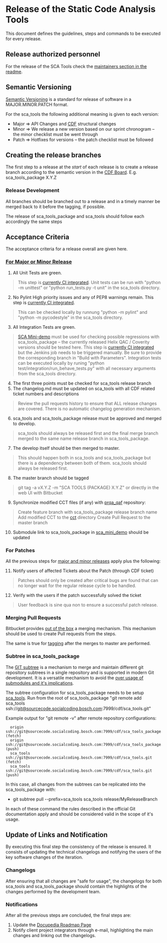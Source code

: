 # Release of the Static Code Analysis Tools

This document defines the guidelines, steps and commands to be executed for every release.

## Release authorized personnel

For the release of the SCA Tools check the [maintainers section in the readme](../readme.md#maintainers).

## Semantic Versioning

[Semantic Versioning](https://semver.org/) is a standard for release of software in a MAJOR.MINOR.PATCH format.

For the sca_tools the following additional meaning is given to each version:
- Major => API Changes and [CDF](https://sourcecode.socialcoding.bosch.com/projects/CDF/repos/cdf/browse) structural changes
- Minor => We release a new version based on our sprint chronogram – the minor checklist must be went through
- Patch => Hotfixes for versions – the patch checklist must be followed

## Creating the release branches

The first step to a release at the *start* of each release is to create a release branch according to the semantic version in the [CDF Board](https://rb-tracker.bosch.com/tracker/projects/CDF/summary). E.g. sca_tools_package X.Y.Z

### Release Development

All branches should be branched out to a release and in a timely manner be merged back to it before the tagging, if possible. 

The release of sca_tools_package and sca_tools should follow each accordingly the same steps

## Acceptance Criteria

The acceptance criteria for a release overall are given here.

### <a href="major_or_minor">For Major or Minor Release</a>

1. All Unit Tests are green.
  > This step is [currently CI integrated](https://rb-jmaas.de.bosch.com/ccad_doit_devops/job/software_quality/job/sca_helper_testsuite/).
  > Unit tests can be run with "python -m unittest" or "python run_tests.py -t unit" in the sca_tools directory.
2. No Pylint High priority issues and any of PEP8 warnings remain. This step is [currently CI integrated](https://rb-jmaas.de.bosch.com/ccad_doit_devops/job/software_quality/job/sca_helper_testsuite/).
  > This can be checked locally by runnung "python -m pylint" and "python -m pycodestyle" in the sca_tools directory.
3. All Integration Tests are green.
  > [SCA Mini-demo](https://sourcecode.socialcoding.bosch.com/projects/CDF/repos/sca_mini_demo/browse) must be used for checking possible regressions with sca_tools_package – the currently released Helix QAC / Coverity versions should be tested here.
  > This step is [currently CI integrated](https://rb-jmaas.de.bosch.com/ccad_doit_devops/job/software_quality/job/sca_tools_integration_testsuite/) but the Jenkins job needs to be triggered manually. Be sure to provide the corresponding branch in "Build with Parameters".
  > Integration tests can be executed locally by runing "python test/integration/run_behave_tests.py" with all necessary arguments from the sca_tools directory.
4. The first three points must be checked for sca_tools release branch
5. The changelog.md must be updated on sca_tools with all CDF related ticket numbers and descriptions
  > Review the pull requests history to ensure that ALL release changes are covered. There is no automatic changelog generation mechanism.
6. sca_tools and sca_tools_package release must be approved and merged to develop. 
  > sca_tools should always be released first and the final merge branch merged to the same name release branch in sca_tools_package.
7. The develop itself should be then merged to master. 
  > This should happen both in sca_tools and sca_tools_package but there is a dependency between both of them. sca_tools should always be released first.
8. The master branch should be tagged
  > git tag -a vX.Y.Z -m "SCA TOOLS (PACKAGE) X.Y.Z" or directly in the web UI with Bitbucket
9. Synchronize modified CCT files (if any) with [prqa_qaf](https://sourcecode.socialcoding.bosch.com/projects/CDF/repos/prqa_qaf/browse) repository:
  > Create feature branch with sca_tools_package release branch name
  > Add modified CCT to the [cct](https://sourcecode.socialcoding.bosch.com/projects/CDF/repos/prqa_qaf/browse/config/cct) directory
  > Create Pull Request to the master branch
10. Submodule link to sca_tools_package in [sca_mini_demo](https://sourcecode.socialcoding.bosch.com/projects/CDF/repos/sca_mini_demo/browse) should be updated

### For Patches

All the previous steps for [major and minor releases](#major_or_minor) apply plus the following:

11. Notify users of affected Tickets about the Patch (through CDF ticket)
  > Patches should only be created after critical bugs are found that can no longer wait for the regular release cycle to be handled.
12. Verify with the users if the patch successfully solved the ticket
  > User feedback is sine qua non to ensure a successful patch release. 

### Merging Pull Requests

Bitbucket provides [out of the box](https://zapier.com/apps/bitbucket/tutorials/bitbucket-pull-request) a merging mechanism. This mechanism should be used to create Pull requests from the steps. 

The same is true for [tagging](https://support.atlassian.com/bitbucket-cloud/docs/repository-tags/) after the merges to master are performed.

### Subtree in sca_tools_package

The [GIT subtree](https://www.atlassian.com/git/tutorials/git-subtree) is a mechanism to merge and maintain different git repository subtrees in a single repository and is supported in modern Git development. It is a versatile mechanism to avoid the [over usage of submodules and it's implications](https://codewinsarguments.co/2016/05/01/git-submodules-vs-git-subtrees/). 

The subtree configuration for sca_tools_package needs to be setup [sca_tools](https://sourcecode.socialcoding.bosch.com/projects/CDF/repos/sca_tools/browse).
Run from the root of sca_tools_package "git remote add sca_tools ssh://git@sourcecode.socialcoding.bosch.com:7999/cdf/sca_tools.git"

Example output for "git remote -v" after remote repository configurations:
```
  origin      ssh://git@sourcecode.socialcoding.bosch.com:7999/cdf/sca_tools_package.git (fetch)
  origin      ssh://git@sourcecode.socialcoding.bosch.com:7999/cdf/sca_tools_package.git (push)
  sca_tools   ssh://git@sourcecode.socialcoding.bosch.com:7999/cdf/sca_tools.git (fetch)
  sca_tools   ssh://git@sourcecode.socialcoding.bosch.com:7999/cdf/sca_tools.git (push)
```

In this case, all changes from the subtrees can be replicated into the sca_tools_package with: 
  - git subtree pull --prefix=sca_tools sca_tools release/MyReleaseBranch

In each of these command the rules described in the official Git documentation apply and should be considered valid in the scope of it's usage.

## Update of Links and Notification

By executing this final step the consistency of the release is ensured. It consists of updating the technical changelogs and notifying the users of the key software changes of the iteration.

### Changelogs

After ensuring that all changes are "safe for usage", the changelogs for both sca_tools and sca_tools_package should contain the highlights of the changes performed by the development team.

### Notifications

After all the previous steps are concluded, the final steps are:

1. Update the [Docupedia Roadmap Page](https://inside-docupedia.bosch.com/confluence/display/CCD/Static+Code+Analysis#StaticCodeAnalysis-roadmap)
2. Notify client project integrators through e-mail, highlighting the main changes and linking out the changelogs.
